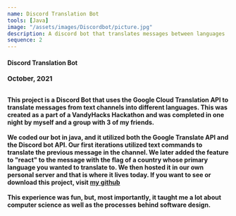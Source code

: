 ```yaml
---
name: Discord Translation Bot
tools: [Java]
image: "/assets/images/Discordbot/picture.jpg"
description: A discord bot that translates messages between languages
sequence: 2
---
```

#### <b>Discord Translation Bot<b>
<p style="font-size:15px; padding: 0 0 1em 0;">October, 2021</p>
This project is a Discord Bot that uses the Google Cloud Translation API to translate messages from text channels into different languages. This was created as a part of a VandyHacks Hackathon and was completed in one night by myself and a group with 3 of my friends. 
<br> <br>
We coded our bot in java, and it utilized both the Google Translate API and the Discord bot API. Our first iterations utilized text commands to translate the previous message in the channel. We later added the feature to "react" to the message with the flag of a country whose primary language you wanted to translate to. We then hosted it in our own personal server and that is where it lives today. If you want to see or download this project, visit <a href="https://github.com/AaronGothard/discordGoogleTranslate">my github</a>
<br><br>
This experience was fun, but, most importantly, it taught me a lot about computer science as well as the processes behind software design.